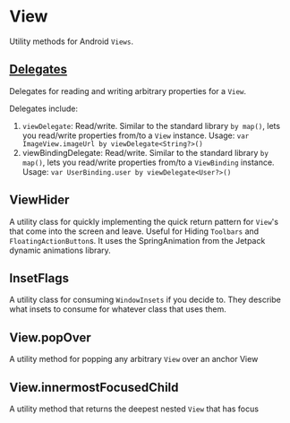 # View

Utility methods for Android ```Views```.

## [Delegates](https://kotlinlang.org/docs/reference/delegation.html)

Delegates for reading and writing arbitrary properties for a `View`.

Delegates include:

1. `viewDelegate`: Read/write. Similar to the standard library `by map()`, lets you read/write properties from/to a `View` instance.
    Usage:
        ```
        var ImageView.imageUrl by viewDelegate<String?>()
        ```
2. viewBindingDelegate: Read/write. Similar to the standard library `by map()`, lets you read/write properties from/to a `ViewBinding` instance.
    Usage:
        ```
        var UserBinding.user by viewDelegate<User?>()
        ```

## ViewHider

A utility class for quickly implementing the quick return pattern for ```View```'s that come into the screen and leave.
Useful for Hiding ```Toolbars``` and ```FloatingActionButton```s.
It uses the SpringAnimation from the Jetpack dynamic animations library.

## InsetFlags

A utility class for consuming ```WindowInsets``` if you decide to.
They describe what insets to consume for whatever class that uses them.

## View.popOver

A utility method for popping any arbitrary ```View``` over an anchor View

## View.innermostFocusedChild

A utility method that returns the deepest nested ```View``` that has focus
